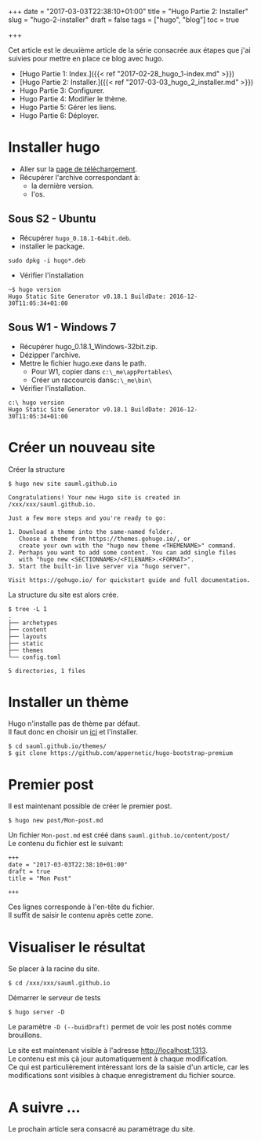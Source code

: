 ﻿+++
date = "2017-03-03T22:38:10+01:00"
title = "Hugo Partie 2: Installer"
slug = "hugo-2-installer"
draft = false
tags = ["hugo", "blog"]
toc = true

+++

Cet article est le deuxième article de la série consacrée aux étapes que j'ai suivies pour mettre en place ce blog avec hugo.

- [Hugo Partie 1: Index.]({{< ref "2017-02-28_hugo_1-index.md" >}})
- [Hugo Partie 2: Installer.]({{< ref "2017-03-03_hugo_2_installer.md" >}})
- Hugo Partie 3: Configurer.
- Hugo Partie 4: Modifier le thème.
- Hugo Partie 5: Gérer les liens.
- Hugo Partie 6: Déployer.


# Installer hugo

- Aller sur la [page de téléchargement](https://github.com/spf13/hugo/releases).  
- Récupérer l'archive correspondant à:  
	- la dernière version.  
	- l'os.

## Sous S2 - Ubuntu

- Récupérer `hugo_0.18.1-64bit.deb`.
- installer le package.  

```
sudo dpkg -i hugo*.deb
```
- Vérifier l'installation

```
~$ hugo version
Hugo Static Site Generator v0.18.1 BuildDate: 2016-12-30T11:05:34+01:00
```

## Sous W1 - Windows 7

- Récupérer hugo_0.18.1_Windows-32bit.zip.  
- Dézipper l'archive.
- Mettre le fichier hugo.exe dans le path.
	- Pour W1, copier dans `c:\_me\appPortables\`
	- Créer un raccourcis dans`c:\_me\bin\`
- Vérifier l'installation.

```
c:\ hugo version
Hugo Static Site Generator v0.18.1 BuildDate: 2016-12-30T11:05:34+01:00
```

# Créer un nouveau site

Créer la structure

```
$ hugo new site sauml.github.io

Congratulations! Your new Hugo site is created in /xxx/xxx/sauml.github.io.

Just a few more steps and you're ready to go:

1. Download a theme into the same-named folder.
   Choose a theme from https://themes.gohugo.io/, or
   create your own with the "hugo new theme <THEMENAME>" command.
2. Perhaps you want to add some content. You can add single files
   with "hugo new <SECTIONNAME>/<FILENAME>.<FORMAT>".
3. Start the built-in live server via "hugo server".

Visit https://gohugo.io/ for quickstart guide and full documentation.
```

La structure du site est alors crée.  

```
$ tree -L 1
.
├── archetypes
├── content
├── layouts
├── static
├── themes
└── config.toml

5 directories, 1 files

```

# Installer un thème

Hugo n'installe pas de thème par défaut.  
Il faut donc en choisir un [ici](http://themes.gohugo.io/) et l'installer.

```
$ cd sauml.github.io/themes/
$ git clone https://github.com/appernetic/hugo-bootstrap-premium
```

# Premier post

Il est maintenant possible de créer le premier post.

```
$ hugo new post/Mon-post.md
```

Un fichier `Mon-post.md` est créé dans `sauml.github.io/content/post/`  
Le contenu du fichier est le suivant:

```
+++
date = "2017-03-03T22:38:10+01:00"
draft = true
title = "Mon Post"

+++

```

Ces lignes corresponde à l'en-tête du fichier.  
Il suffit de saisir le contenu après cette zone.  

# Visualiser le résultat

Se placer à la racine du site.

```
$ cd /xxx/xxx/sauml.github.io 
```

Démarrer le serveur de tests

```
$ hugo server -D
```

Le paramètre `-D (--buidDraft)` permet de voir les post notés comme brouillons.  

Le site est maintenant visible à l'adresse [http://localhost:1313](http://localhost:1313).  
Le contenu est mis çà jour automatiquement à chaque modification.  
Ce qui est particulièrement intéressant lors de la saisie d'un article, car les modifications sont visibles à chaque enregistrement du fichier source.

# A suivre ...

Le prochain article sera consacré au paramétrage du site.

